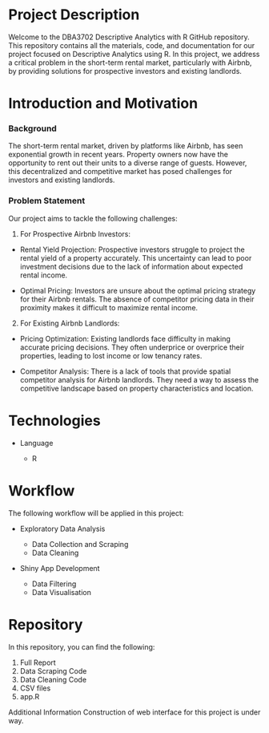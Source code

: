 # Project Description

Welcome to the DBA3702 Descriptive Analytics with R GitHub repository. This repository contains all the materials, code, and documentation for our project focused on Descriptive Analytics using R. In this project, we address a critical problem in the short-term rental market, particularly with Airbnb, by providing solutions for prospective investors and existing landlords.

# Introduction and Motivation

### Background
The short-term rental market, driven by platforms like Airbnb, has seen exponential growth in recent years. Property owners now have the opportunity to rent out their units to a diverse range of guests. However, this decentralized and competitive market has posed challenges for investors and existing landlords.

### Problem Statement
Our project aims to tackle the following challenges:

1. For Prospective Airbnb Investors:
- Rental Yield Projection: Prospective investors struggle to project the rental yield of a property accurately. This uncertainty can lead to poor investment decisions due to the lack of information about expected rental income.

- Optimal Pricing: Investors are unsure about the optimal pricing strategy for their Airbnb rentals. The absence of competitor pricing data in their proximity makes it difficult to maximize rental income.

2. For Existing Airbnb Landlords:
- Pricing Optimization: Existing landlords face difficulty in making accurate pricing decisions. They often underprice or overprice their properties, leading to lost income or low tenancy rates.

- Competitor Analysis: There is a lack of tools that provide spatial competitor analysis for Airbnb landlords. They need a way to assess the competitive landscape based on property characteristics and location.

# Technologies
- Language

    - R

# Workflow
The following workflow will be applied in this project:

- Exploratory Data Analysis

    - Data Collection and Scraping
    - Data Cleaning

- Shiny App Development
    
    - Data Filtering
    - Data Visualisation

# Repository
In this repository, you can find the following:

1. Full Report
2. Data Scraping Code
3. Data Cleaning Code
4. CSV files
5. app.R

Additional Information
Construction of web interface for this project is under way.

